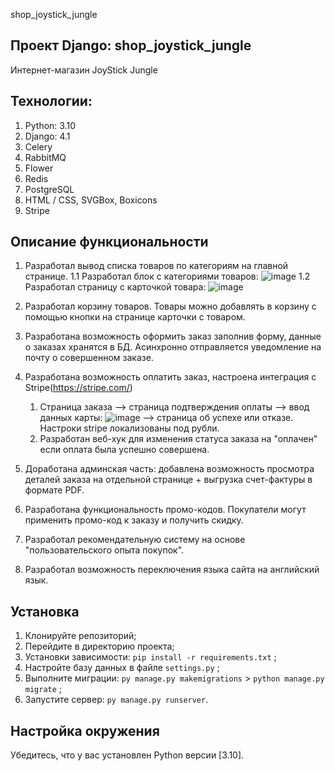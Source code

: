 shop_joystick_jungle

## Проект Django: shop_joystick_jungle

Интернет-магазин JoyStick Jungle

## Технологии:

1. Python: 3.10
2. Django: 4.1
3. Celery
4. RabbitMQ
5. Flower
6. Redis
7. PostgreSQL
8. HTML / CSS, SVGBox, Boxicons
9. Stripe

## Описание функциональности

1. Разработал вывод списка товаров по категориям на главной странице.
   1.1 Разработал блок с категориями товаров:
   ![image](https://github.com/user-attachments/assets/ea84b521-d915-4ec6-8af4-25a403c7ea52)
   1.2 Разработал страницу с карточкой товара:
   ![image](https://github.com/user-attachments/assets/2273fcef-d121-40a5-a0d5-95f6f1ac9673)

2. Разработал корзину товаров. Товары можно добавлять в корзину с помощью кнопки на странице карточки с товаром.

3. Разработана возможность оформить заказ заполнив форму, данные о заказах хранятся в БД. Асинхронно отправляется
   уведомление на почту о совершенном заказе.
4. Разработана возможность оплатить заказ, настроена интеграция с Stripe(https://stripe.com/)
    1. Страница заказа --> страница подтверждения оплаты --> ввод данных карты:
       ![image](https://github.com/user-attachments/assets/dca2c7e4-65ee-4cbf-930f-1b234715d9c0)
       --> страница об успехе или отказе.
       Настроки stripe локализованы под рубли.
    2. Разработан веб-хук для изменения статуса заказа на "оплачен" если оплата была успешно совершена.
5. Доработана админская часть: добавлена возможность просмотра деталей заказа на отдельной странице + выгрузка
   счет-фактуры в формате PDF.
6. Разработана функциональность промо-кодов. Покупатели могут применить промо-код к заказу и получить скидку.
7. Разработал рекомендательную систему на основе "пользовательского опыта покупок".
8. Разработал возможность переключения языка сайта на английский язык.

## Установка

1. Клонируйте репозиторий;
2. Перейдите в директорию проекта;
3. Установки зависимости: ```pip install -r requirements.txt``` ;
4. Настройте базу данных в файле ```settings.py``` ;
5. Выполните миграции: ```py manage.py makemigrations``` > ```python manage.py migrate``` ;
6. Запустите сервер: ```py manage.py runserver```.

## Настройка окружения

Убедитесь, что у вас установлен Python версии [3.10].



